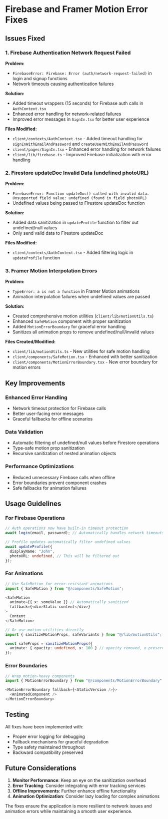 # Firebase and Framer Motion Error Fixes

## Issues Fixed

### 1. Firebase Authentication Network Request Failed

**Problem:**

- `FirebaseError: Firebase: Error (auth/network-request-failed)` in login and signup functions
- Network timeouts causing authentication failures

**Solution:**

- Added timeout wrappers (15 seconds) for Firebase auth calls in `AuthContext.tsx`
- Enhanced error handling for network-related failures
- Improved error messages in `SignIn.tsx` for better user experience

**Files Modified:**

- `client/contexts/AuthContext.tsx` - Added timeout handling for `signInWithEmailAndPassword` and `createUserWithEmailAndPassword`
- `client/pages/SignIn.tsx` - Enhanced error handling for network failures
- `client/lib/firebase.ts` - Improved Firebase initialization with error handling

### 2. Firestore updateDoc Invalid Data (undefined photoURL)

**Problem:**

- `FirebaseError: Function updateDoc() called with invalid data. Unsupported field value: undefined (found in field photoURL)`
- Undefined values being passed to Firestore updateDoc function

**Solution:**

- Added data sanitization in `updateProfile` function to filter out undefined/null values
- Only send valid data to Firestore updateDoc

**Files Modified:**

- `client/contexts/AuthContext.tsx` - Added filtering logic in `updateProfile` function

### 3. Framer Motion Interpolation Errors

**Problem:**

- `TypeError: a is not a function` in Framer Motion animations
- Animation interpolation failures when undefined values are passed

**Solution:**

- Created comprehensive motion utilities (`client/lib/motionUtils.ts`)
- Enhanced `SafeMotion` component with proper sanitization
- Added `MotionErrorBoundary` for graceful error handling
- Sanitizes all animation props to remove undefined/null/invalid values

**Files Created/Modified:**

- `client/lib/motionUtils.ts` - New utilities for safe motion handling
- `client/components/SafeMotion.tsx` - Enhanced with better sanitization
- `client/components/MotionErrorBoundary.tsx` - New error boundary for motion errors

## Key Improvements

### Enhanced Error Handling

- Network timeout protection for Firebase calls
- Better user-facing error messages
- Graceful fallbacks for offline scenarios

### Data Validation

- Automatic filtering of undefined/null values before Firestore operations
- Type-safe motion prop sanitization
- Recursive sanitization of nested animation objects

### Performance Optimizations

- Reduced unnecessary Firebase calls when offline
- Error boundaries prevent component crashes
- Safe fallbacks for animation failures

## Usage Guidelines

### For Firebase Operations

```typescript
// Auth operations now have built-in timeout protection
await login(email, password); // Automatically handles network timeouts

// Profile updates automatically filter undefined values
await updateProfile({
  displayName: "John",
  photoURL: undefined, // This will be filtered out
});
```

### For Animations

```typescript
// Use SafeMotion for error-resistant animations
import { SafeMotion } from "@/components/SafeMotion";

<SafeMotion
  animate={{ x: someValue }} // Automatically sanitized
  fallback={<div>Static content</div>}
>
  Content
</SafeMotion>

// Or use motion utilities directly
import { sanitizeMotionProps, safeVariants } from "@/lib/motionUtils";

const safeProps = sanitizeMotionProps({
  animate: { opacity: undefined, x: 100 } // opacity removed, x preserved
});
```

### Error Boundaries

```typescript
// Wrap motion-heavy components
import { MotionErrorBoundary } from "@/components/MotionErrorBoundary";

<MotionErrorBoundary fallback={<StaticVersion />}>
  <AnimatedComponent />
</MotionErrorBoundary>
```

## Testing

All fixes have been implemented with:

- Proper error logging for debugging
- Fallback mechanisms for graceful degradation
- Type safety maintained throughout
- Backward compatibility preserved

## Future Considerations

1. **Monitor Performance**: Keep an eye on the sanitization overhead
2. **Error Tracking**: Consider integrating with error tracking services
3. **Offline Improvements**: Further enhance offline functionality
4. **Animation Optimization**: Consider lazy loading for complex animations

The fixes ensure the application is more resilient to network issues and animation errors while maintaining a smooth user experience.
